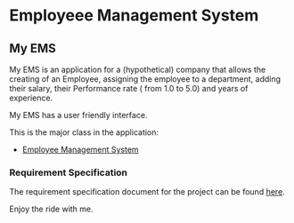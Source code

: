 # Employeee Management System

## My EMS
My EMS is an application for a (hypothetical) company that allows the creating of an Employee, assigning the employee to a department, adding their salary, their Performance rate ( from 1.0 to 5.0) and years of experience. 

My EMS has a user friendly interface.

This is the major class in the application:
- [Employee Management System](https://github.com/Kwameoduro/MyEMS/blob/main/ui/EmployeeManagementApp.java)

### Requirement Specification
The requirement specification document for the project can be found [here]().

Enjoy the ride with me.

